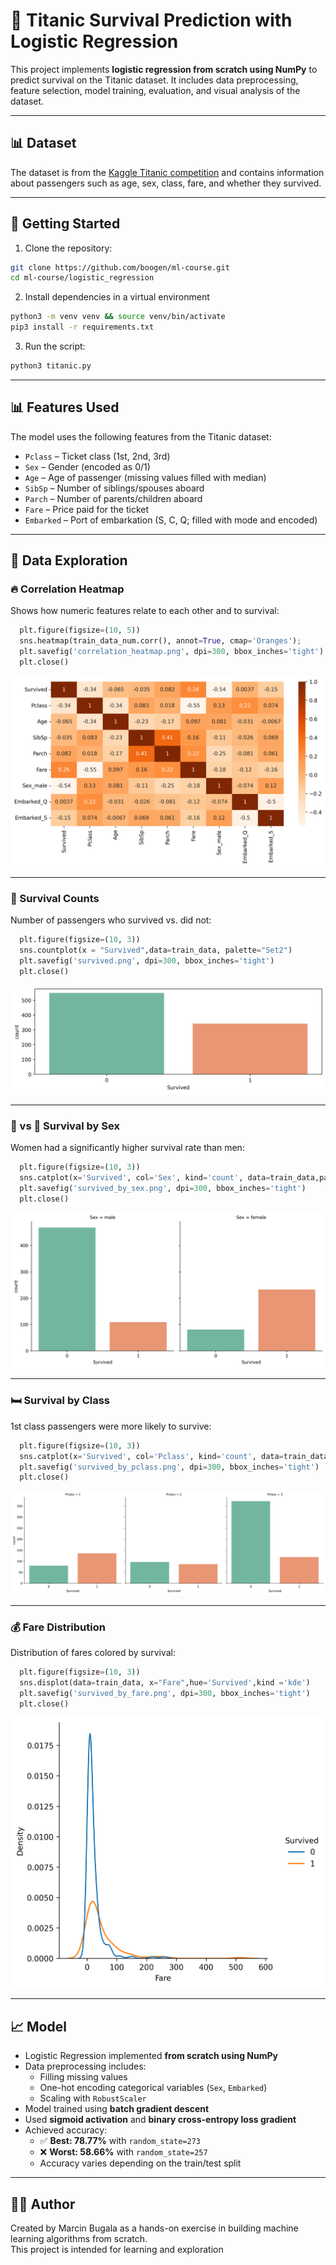 # 🧠 Titanic Survival Prediction with Logistic Regression

This project implements **logistic regression from scratch using NumPy** to predict survival on the Titanic dataset. It includes data preprocessing, feature selection, model training, evaluation, and visual analysis of the dataset.

---

## 📊 Dataset

The dataset is from the [Kaggle Titanic competition](https://www.kaggle.com/c/titanic/data) and contains information about passengers such as age, sex, class, fare, and whether they survived.

---

## 🚀 Getting Started

1. Clone the repository:
  ```bash
  git clone https://github.com/boogen/ml-course.git
  cd ml-course/logistic_regression
  ```


2. Install dependencies in a virtual environment
  ```bash
  python3 -m venv venv && source venv/bin/activate
  pip3 install -r requirements.txt
  ```
  
3. Run the script:
  ```bash
  python3 titanic.py
  ```
---

## 📊 Features Used

The model uses the following features from the Titanic dataset:

- `Pclass` – Ticket class (1st, 2nd, 3rd)
- `Sex` – Gender (encoded as 0/1)
- `Age` – Age of passenger (missing values filled with median)
- `SibSp` – Number of siblings/spouses aboard
- `Parch` – Number of parents/children aboard
- `Fare` – Price paid for the ticket
- `Embarked` – Port of embarkation (S, C, Q; filled with mode and encoded)

---

## 🧹 Data Exploration

### 🔥 Correlation Heatmap

Shows how numeric features relate to each other and to survival:
```python
  plt.figure(figsize=(10, 5))
  sns.heatmap(train_data_num.corr(), annot=True, cmap='Oranges');
  plt.savefig('correlation_heatmap.png', dpi=300, bbox_inches='tight')
  plt.close()
```
![Correlation Heatmap](plots/correlation_heatmap.png)

---

### 🧍 Survival Counts

Number of passengers who survived vs. did not:
```python
  plt.figure(figsize=(10, 3))
  sns.countplot(x = "Survived",data=train_data, palette="Set2")
  plt.savefig('survived.png', dpi=300, bbox_inches='tight')
  plt.close()
```
![Survival Count](plots/survived.png)

---

### 👩 vs 👨 Survival by Sex

Women had a significantly higher survival rate than men:
```python
  plt.figure(figsize=(10, 3))
  sns.catplot(x='Survived', col='Sex', kind='count', data=train_data,palette="Set2");
  plt.savefig('survived_by_sex.png', dpi=300, bbox_inches='tight')
  plt.close()
```
![Survived by Sex](plots/survived_by_sex.png)

---

### 🛏️ Survival by Class

1st class passengers were more likely to survive:
```python
  plt.figure(figsize=(10, 3))
  sns.catplot(x='Survived', col='Pclass', kind='count', data=train_data,palette="Set2");
  plt.savefig('survived_by_pclass.png', dpi=300, bbox_inches='tight')
  plt.close()
```
![Survived by Pclass](plots/survived_by_pclass.png)

---

### 💰 Fare Distribution

Distribution of fares colored by survival:
```python
  plt.figure(figsize=(10, 3))
  sns.displot(data=train_data, x="Fare",hue='Survived',kind ='kde')
  plt.savefig('survived_by_fare.png', dpi=300, bbox_inches='tight')
  plt.close()
```
![Survived by Fare](plots/survived_by_fare.png)

---

## 📈 Model

- Logistic Regression implemented **from scratch using NumPy**
- Data preprocessing includes:
  - Filling missing values
  - One-hot encoding categorical variables (`Sex`, `Embarked`)
  - Scaling with `RobustScaler`
- Model trained using **batch gradient descent**
- Used **sigmoid activation** and **binary cross-entropy loss gradient**
- Achieved accuracy:
  - ✅ **Best: 78.77%** with `random_state=273`
  - ❌ **Worst: 58.66%** with `random_state=257`
  - Accuracy varies depending on the train/test split

---

## 🧑‍💻 Author

Created by Marcin Bugala as a hands-on exercise in building machine learning algorithms from scratch.  
This project is intended for learning and exploration
